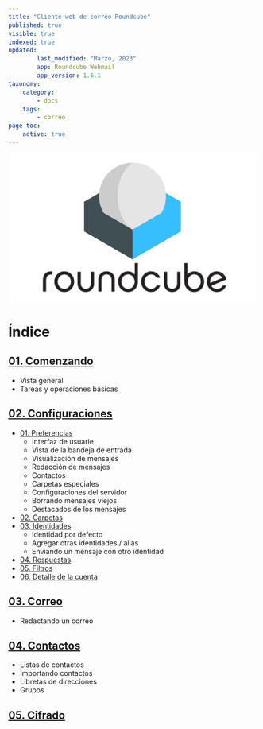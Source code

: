 ```yaml
---
title: "Cliente web de correo Roundcube"
published: true
visible: true
indexed: true
updated:
        last_modified: "Marzo, 2023"
        app: Roundcube Webmail
        app_version: 1.6.1
taxonomy:
    category:
        - docs
    tags:
        - correo
page-toc:
    active: true
---
```


![](rc_logo.png)

# Índice

## [01. Comenzando](getting_started)
  - Vista general
  - Tareas y operaciones básicas

## [02. Configuraciones](settings)
  - [01. Preferencias](settings/preferences)
    - Interfaz de usuarie
    - Vista de la bandeja de entrada
    - Visualización de mensajes
    - Redacción de mensajes
    - Contactos
    - Carpetas especiales
    - Configuraciones del servidor
    - Borrando mensajes viejos
    - Destacados de los mensajes
  - [02. Carpetas](settings/folders)
  - [03. Identidades](settings/identities)
    - Identidad por defecto
    - Agregar otras identidades / alias
    - Enviando un mensaje con otro identidad
  - [04. Respuestas](settings/responses)
  - [05. Filtros](settings/filters)
  - [06. Detalle de la cuenta](settings/account_details)

## [03. Correo](email)
  - Redactando un correo

## [04. Contactos](contacts)
  - Listas de contactos
  - Importando contactos
  - Libretas de direcciones
  - Grupos

## [05. Cifrado](encryption)